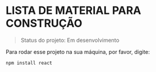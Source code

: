 <h1> LISTA DE MATERIAL PARA CONSTRUÇÃO </h1>

> Status do projeto: Em desenvolvimento

Para rodar esse projeto na sua máquina, por favor, digite:

```
npm install react
```
